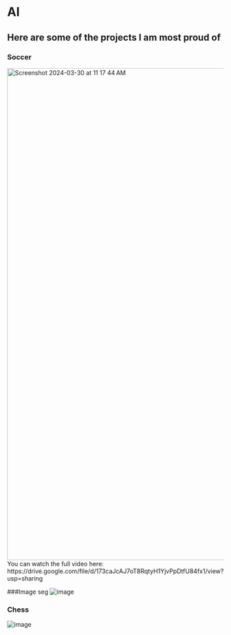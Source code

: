 # AI

## Here are some of the projects I am most proud of 


### Soccer
<img width="1144" alt="Screenshot 2024-03-30 at 11 17 44 AM" src="https://github.com/AngelicSage/AI/assets/142240060/387993c1-31c5-44c0-be22-2ccc515bec17">
You can watch the full video here:
https://drive.google.com/file/d/173caJcAJ7oT8RqtyH1YjvPpDtfU84fx1/view?usp=sharing

###Image seg
![image](https://github.com/AngelicSage/AI/assets/142240060/9039480a-1aae-4a41-a7aa-aba03a0acdba)




### Chess
![image](https://github.com/AngelicSage/AI/assets/142240060/83dc5bc4-13d1-4940-874e-08e8d0698fbb)
